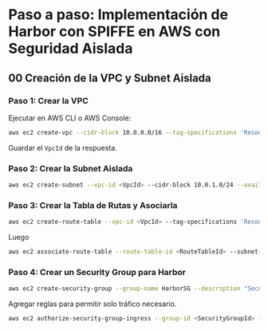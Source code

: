 # **Paso a paso: Implementación de Harbor con SPIFFE en AWS con Seguridad Aislada**

## **00 Creación de la VPC y Subnet Aislada**

### **Paso 1: Crear la VPC**

Ejecutar en AWS CLI o AWS Console:

```sh
aws ec2 create-vpc --cidr-block 10.0.0.0/16 --tag-specifications 'ResourceType=vpc,Tags=[{Key=Name,Value=HarborVPC}]'
```

Guardar el `VpcId` de la respuesta.

### **Paso 2: Crear la Subnet Aislada**

```sh
aws ec2 create-subnet --vpc-id <VpcId> --cidr-block 10.0.1.0/24 --availability-zone us-east-2a --tag-specifications 'ResourceType=subnet,Tags=[{Key=Name,Value=HarborSubnet}]'
```

### **Paso 3: Crear la Tabla de Rutas y Asociarla**

```sh
aws ec2 create-route-table --vpc-id <VpcId> --tag-specifications 'ResourceType=route-table,Tags=[{Key=Name,Value=HarborRouteTable}]'
```
Luego 

```sh
aws ec2 associate-route-table --route-table-id <RouteTableId> --subnet-id <SubnetId>
```

### **Paso 4: Crear un Security Group para Harbor**

```sh
aws ec2 create-security-group --group-name HarborSG --description "Security Group for Harbor" --vpc-id <VpcId>
```

Agregar reglas para permitir solo tráfico necesario.

```sh
aws ec2 authorize-security-group-ingress --group-id <SecurityGroupId> --protocol tcp --port 443 --cidr 10.0.0.0/16
```
